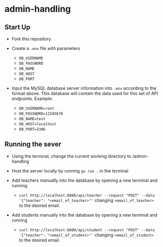 # admin-handling

## Start Up

* Fork this repository.
* Create a `.env` file with parameters
    * `DB_USERNAME`
    * `DB_PASSWORD`
    * `DB_NAME`
    * `DB_HOST`
    * `DB_PORT`

* Input the MySQL database server information into `.env` according to the format above. This database will contain the data used for this set of API endpoints.
Example:
    * `DB_USERNAME=root`
    * `DB_PASSWORD=12345678`
    * `DB_NAME=test`
    * `DB_HOST=localhost`
    * `DB_PORT=3306`


## Running the sever
* Using the terminal, change the current working directory to /admin-handling
* Host the server locally by running `go run .` in the terminal

* Add teachers manually into the database by opening a new terminal and running 
    * `curl http://localhost:8080/api/teacher --request "POST" --data '{"teacher": "<email_of_teacher>"'` changing `<email_of_teacher>` to the desired email.
* Add students manually into the database by opening a new terminal and running 
    * `curl http://localhost:8080/api/student --request "POST" --data '{"teacher": "<email_of_student>"'` changing `<email_of_student>` to the desired email.

